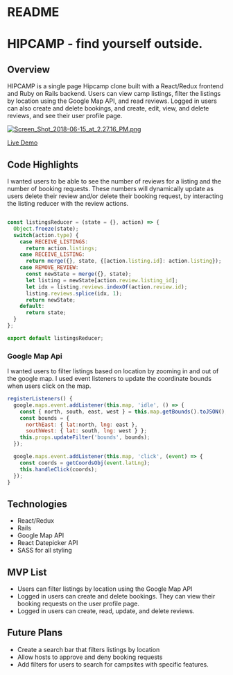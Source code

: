 # README

# HIPCAMP - find yourself outside.

## Overview

HIPCAMP is a single page Hipcamp clone built with a React/Redux frontend and Ruby on Rails backend. Users can view camp listings, filter the listings by location using the Google Map API, and read reviews. Logged in users can also create and delete bookings, and create, edit, view, and delete reviews, and see their user profile page.

[![Screen_Shot_2018-06-15_at_2.27.16_PM.png](https://s15.postimg.cc/p6mj0axuz/Screen_Shot_2018-06-15_at_2.27.16_PM.png)](https://postimg.cc/image/c2gynm5t3/)

[Live Demo](https://hippycamp.herokuapp.com/#/)

## Code Highlights
I wanted users to be able to see the number of reviews for a listing and the number of booking requests. These numbers will dynamically update as users delete their review and/or delete their booking request, by interacting the listing reducer with the review actions.

```javascript

const listingsReducer = (state = {}, action) => {
  Object.freeze(state);
  switch(action.type) {
    case RECEIVE_LISTINGS:
      return action.listings;
    case RECEIVE_LISTING:
      return merge({}, state, {[action.listing.id]: action.listing});
    case REMOVE_REVIEW:
      const newState = merge({}, state);
      let listing = newState[action.review.listing_id];
      let idx = listing.reviews.indexOf(action.review.id);
      listing.reviews.splice(idx, 1);
      return newState;
    default:
      return state;
  }
};

export default listingsReducer;
```

### Google Map Api
I wanted users to filter listings based on location by zooming in and out of the google map. I used event listeners to update the coordinate bounds when users click on the map.

```javascript
registerListeners() {
  google.maps.event.addListener(this.map, 'idle', () => {
    const { north, south, east, west } = this.map.getBounds().toJSON();
    const bounds = {
      northEast: { lat:north, lng: east },
      southWest: { lat: south, lng: west } };
    this.props.updateFilter('bounds', bounds);
  });

  google.maps.event.addListener(this.map, 'click', (event) => {
    const coords = getCoordsObj(event.latLng);
    this.handleClick(coords);
  });
}
```


## Technologies
* React/Redux
* Rails
* Google Map API
* React Datepicker API
* SASS for all styling

## MVP List

* Users can filter listings by location using the Google Map API
* Logged in users can create and delete bookings. They can view their booking requests on the user profile page.
* Logged in users can create, read, update, and delete reviews.


## Future Plans

* Create a search bar that filters listings by location
* Allow hosts to approve and deny booking requests
* Add filters for users to search for campsites with specific features.
